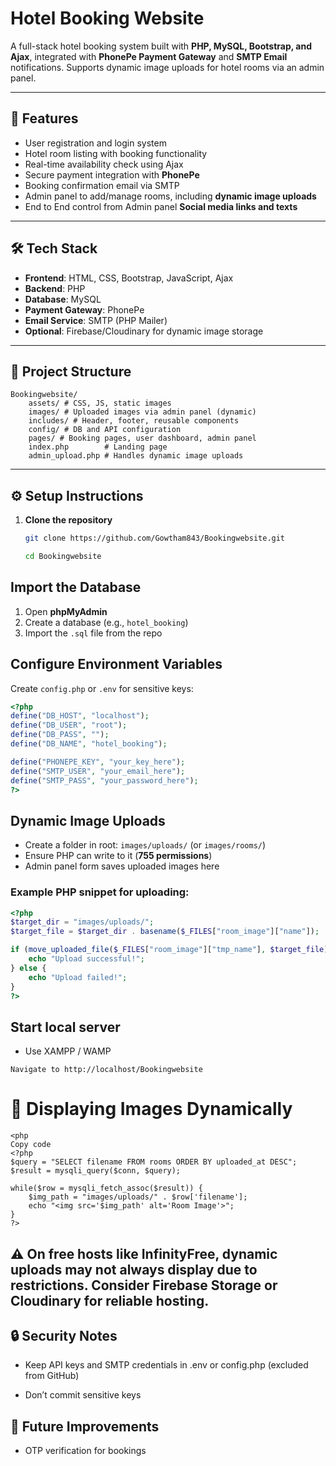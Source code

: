 # Hotel Booking Website  

A full-stack hotel booking system built with **PHP, MySQL, Bootstrap, and Ajax**, integrated with **PhonePe Payment Gateway** and **SMTP Email** notifications. Supports dynamic image uploads for hotel rooms via an admin panel.  

---

## 🚀 Features  

- User registration and login system  
- Hotel room listing with booking functionality  
- Real-time availability check using Ajax  
- Secure payment integration with **PhonePe**  
- Booking confirmation email via SMTP  
- Admin panel to add/manage rooms, including **dynamic image uploads**  
- End to End control from Admin panel **Social media links and texts** 

---

## 🛠️ Tech Stack  

- **Frontend**: HTML, CSS, Bootstrap, JavaScript, Ajax  
- **Backend**: PHP  
- **Database**: MySQL  
- **Payment Gateway**: PhonePe  
- **Email Service**: SMTP (PHP Mailer)  
- **Optional**: Firebase/Cloudinary for dynamic image storage  

---

## 📂 Project Structure  

```
Bookingwebsite/
    assets/ # CSS, JS, static images
    images/ # Uploaded images via admin panel (dynamic)
    includes/ # Header, footer, reusable components
    config/ # DB and API configuration
    pages/ # Booking pages, user dashboard, admin panel
    index.php        # Landing page
    admin_upload.php # Handles dynamic image uploads
```
---

## ⚙️ Setup Instructions  

1. **Clone the repository**  
   ```bash
   git clone https://github.com/Gowtham843/Bookingwebsite.git

   cd Bookingwebsite


## Import the Database

1. Open **phpMyAdmin**  
2. Create a database (e.g., `hotel_booking`)  
3. Import the `.sql` file from the repo  

## Configure Environment Variables

Create `config.php` or `.env` for sensitive keys:

```php
<?php
define("DB_HOST", "localhost");
define("DB_USER", "root");
define("DB_PASS", "");
define("DB_NAME", "hotel_booking");

define("PHONEPE_KEY", "your_key_here");
define("SMTP_USER", "your_email_here");
define("SMTP_PASS", "your_password_here");
?>
```

## Dynamic Image Uploads

- Create a folder in root: `images/uploads/` (or `images/rooms/`)  
- Ensure PHP can write to it (**755 permissions**)  
- Admin panel form saves uploaded images here  

### Example PHP snippet for uploading:

```php
<?php
$target_dir = "images/uploads/";
$target_file = $target_dir . basename($_FILES["room_image"]["name"]);

if (move_uploaded_file($_FILES["room_image"]["tmp_name"], $target_file)) {
    echo "Upload successful!";
} else {
    echo "Upload failed!";
}
?>
```

## Start local server

- Use XAMPP / WAMP

```Navigate to http://localhost/Bookingwebsite```

# 📸 Displaying Images Dynamically
```
<php
Copy code
<?php
$query = "SELECT filename FROM rooms ORDER BY uploaded_at DESC";
$result = mysqli_query($conn, $query);

while($row = mysqli_fetch_assoc($result)) {
    $img_path = "images/uploads/" . $row['filename']; 
    echo "<img src='$img_path' alt='Room Image'>";
}
?>
```

## ⚠️ On free hosts like InfinityFree, dynamic uploads may not always display due to restrictions. Consider Firebase Storage or Cloudinary for reliable hosting.

## 🔒 Security Notes
- Keep API keys and SMTP credentials in .env or config.php (excluded from GitHub)

- Don’t commit sensitive keys

## 📌 Future Improvements
- OTP verification for bookings








